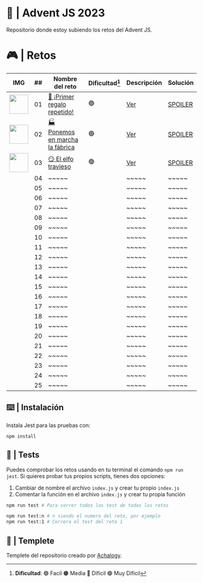 # 🌟 | Advent JS 2023

Repositorio donde estoy subiendo los retos del Advent JS.

# 🎮 | Retos

| IMG                                                                                              | ##  | Nombre del reto                                                              | Dificultad[^1] | Descripción                                                                             | Solución                                                                                  |
| ------------------------------------------------------------------------------------------------ | :-: | ---------------------------------------------------------------------------- | -------------- | --------------------------------------------------------------------------------------- | ----------------------------------------------------------------------------------------- |
| <img src="https://adventjs.dev/challenges-2023/1.png" width="50" style="object-fit: contain;" /> | 01  | [🎁 ¡Primer regalo repetido!](https://adventjs.dev/es/challenges/2023/1)     | 🟢             | [Ver](https://github.com/FabianAlvaradoDonoso/adventjs/blob/main/2023/reto-1/README.md) | [SPOILER](https://github.com/FabianAlvaradoDonoso/adventjs/blob/main/2023/reto-1/main.js) |
| <img src="https://adventjs.dev/challenges-2023/2.png" width="50" style="object-fit: contain;" /> | 02  | [🏭 Ponemos en marcha la fábrica](https://adventjs.dev/es/challenges/2023/2) | 🟢             | [Ver](https://github.com/FabianAlvaradoDonoso/adventjs/blob/main/2023/reto-2/README.md) | [SPOILER](https://github.com/FabianAlvaradoDonoso/adventjs/blob/main/2023/reto-2/main.js) |
| <img src="https://adventjs.dev/challenges-2023/3.png" width="50" style="object-fit: contain;" /> | 03  | [😏 El elfo travieso](https://adventjs.dev/es/challenges/2023/3)             | 🟢             | [Ver](https://github.com/FabianAlvaradoDonoso/adventjs/blob/main/2023/reto-3/README.md) | [SPOILER](https://github.com/FabianAlvaradoDonoso/adventjs/blob/main/2023/reto-3/main.js) |
|                                                                                                  | 04  | ~~~~~                                                                        |                | ~~~~~                                                                                   | ~~~~~                                                                                     |
|                                                                                                  | 05  | ~~~~~                                                                        |                | ~~~~~                                                                                   | ~~~~~                                                                                     |
|                                                                                                  | 06  | ~~~~~                                                                        |                | ~~~~~                                                                                   | ~~~~~                                                                                     |
|                                                                                                  | 07  | ~~~~~                                                                        |                | ~~~~~                                                                                   | ~~~~~                                                                                     |
|                                                                                                  | 08  | ~~~~~                                                                        |                | ~~~~~                                                                                   | ~~~~~                                                                                     |
|                                                                                                  | 09  | ~~~~~                                                                        |                | ~~~~~                                                                                   | ~~~~~                                                                                     |
|                                                                                                  | 10  | ~~~~~                                                                        |                | ~~~~~                                                                                   | ~~~~~                                                                                     |
|                                                                                                  | 11  | ~~~~~                                                                        |                | ~~~~~                                                                                   | ~~~~~                                                                                     |
|                                                                                                  | 12  | ~~~~~                                                                        |                | ~~~~~                                                                                   | ~~~~~                                                                                     |
|                                                                                                  | 13  | ~~~~~                                                                        |                | ~~~~~                                                                                   | ~~~~~                                                                                     |
|                                                                                                  | 14  | ~~~~~                                                                        |                | ~~~~~                                                                                   | ~~~~~                                                                                     |
|                                                                                                  | 15  | ~~~~~                                                                        |                | ~~~~~                                                                                   | ~~~~~                                                                                     |
|                                                                                                  | 16  | ~~~~~                                                                        |                | ~~~~~                                                                                   | ~~~~~                                                                                     |
|                                                                                                  | 17  | ~~~~~                                                                        |                | ~~~~~                                                                                   | ~~~~~                                                                                     |
|                                                                                                  | 18  | ~~~~~                                                                        |                | ~~~~~                                                                                   | ~~~~~                                                                                     |
|                                                                                                  | 19  | ~~~~~                                                                        |                | ~~~~~                                                                                   | ~~~~~                                                                                     |
|                                                                                                  | 20  | ~~~~~                                                                        |                | ~~~~~                                                                                   | ~~~~~                                                                                     |
|                                                                                                  | 21  | ~~~~~                                                                        |                | ~~~~~                                                                                   | ~~~~~                                                                                     |
|                                                                                                  | 22  | ~~~~~                                                                        |                | ~~~~~                                                                                   | ~~~~~                                                                                     |
|                                                                                                  | 23  | ~~~~~                                                                        |                | ~~~~~                                                                                   | ~~~~~                                                                                     |
|                                                                                                  | 24  | ~~~~~                                                                        |                | ~~~~~                                                                                   | ~~~~~                                                                                     |
|                                                                                                  | 25  | ~~~~~                                                                        |                | ~~~~~                                                                                   | ~~~~~                                                                                     |

[^1]: **Dificultad**: 🟢 Facil 🟠 Media 🔴 Dificil 🟣 Muy Dificil

## ⌨️ | Instalación

Instala Jest para las pruebas con:

`npm install`

## 🧪 | Tests

Puedes comprobar los retos usando en tu terminal el comando `npm run jest`.
Si quieres probar tus propios scripts, tienes dos opciones:

1. Cambiar de nombre el archivo `index.js` y crear tu propio `index.js`
2. Comentar la función en el archivo `index.js` y crear tu propia función

```bash
npm run test # Para correr todos los test de todos los retos

npm run test:n # n siendo el numero del reto, por ejemplo
npm run test:1 # Correra el test del reto 1
```

## 📝 | Templete

Templete del repositorio creado por [Achalogy](https://github.com/Achalogy/advent-js-2023).
